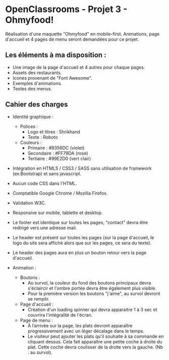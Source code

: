 # OpenClassrooms - Projet 3 - Ohmyfood!

Réalisation d'une maquette "Ohmyfood" en mobile-first. Animations, page d'accueil et 4 pages de menu seront demandées pour ce projet.

<h2> Les éléments à ma disposition : </h2>

- Une image de la page d'accueil et 4 autres pour chaque pages.
- Assets des restaurants. 
- Icones provenant de "Font Awesome".
- Exemples d'animations. 
- Textes des menus.

<h2> Cahier des charges </h2>

- Identité graphique : 
  - Polices : 
      - Logo et titres : Shrikhand
      - Texte : Roboto
  - Couleurs : 
      - Primaire : #9356DC (violet)
      - Secondaire : #FF79DA (rose)
      - Tertiaire : #99E2D0 (vert clair)
      
- Intégration en HTML5 / CSS3 / SASS sans utilisation de framework (ex:Bootstrap) et sans javascript.
- Aucun code CSS dans l'HTML.
- Comptatible Google Chrome / Mozilla Firefox.
- Validation W3C.
- Responsive sur mobile, tablette et desktop.
- Le footer est identique sur toutes les pages, "contact" devra être redirigé vers une adresse mail.
- Le header est présent sur toutes les pages (sur la page d'accueil, le logo du site sera affiché alors que sur les pages, ce sera du texte).
- Le header des pages aura en plus un bouton retour vers la page d'accueil.

- Animation :
  - Boutons : 
    - Au survol, la couleur du fond des boutons principaux devra s'éclaircir et l'ombre portée devra être également plus visible.
    - Pour la première version les boutons "j'aime", au survol devront se remplir.
  - Page d'accueil :
    - Création d'un loading spinner qui devra apparaitre 1 à 3 sec et couvrira l'intégralité de l'écran.
  - Page de menu :
    - À l’arrivée sur la page, les plats devront apparaître progressivement avec un léger décalage dans le temps.
    - Le visiteur peut ajouter les plats qu'il souhaite à sa commande en cliquant dessus. Cela fait apparaître une petite coche à droite du plat. Cette coche devra coulisser de
la droite vers la gauche. (Nb : au survol).


